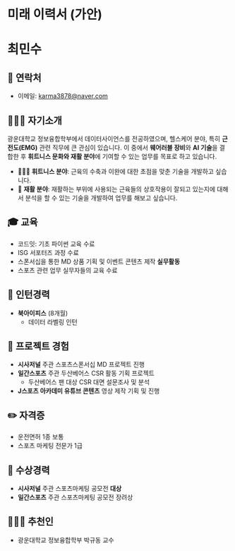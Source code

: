 # 미래 이력서 (가안)
# 최민수

## 📧 연락처
- 이메일: [karma3878@naver.com](mailto:karma3878@naver.com)

## 👨🏻‍🎓 자기소개
광운대학교 정보융합학부에서 데이터사이언스를 전공하였으며, 헬스케어 분야, 특히 **근전도(EMG)** 관련 직무에 큰 관심이 있습니다. 이 중에서 **웨어러블 장비**와 **AI 기술**을 결합한 후 **휘트니스 문화와 재활 분야**에 기여할 수 있는 업무를 목표로 하고 있습니다. 
- 🏃🏻‍➡️ **휘트니스 분야**: 근육의 수축과 이완에 대한 초점을 맞춘 기술을 개발하고 싶습니다.
- 💊 **재활 분야**: 재활하는 부위에 사용되는 근육들의 상호작용이 잘되고 있는지에 대해서 분석을 할 수 있는 기술을 개발하여 업무를 해보고 싶습니다.

## 🎓 교육
- 코드잇: 기초 파이썬 교육 수료
- ISG 서포터즈 과정 수료
- 스폰서십을 통한 MD 상품 기획 및 이벤트 콘텐츠 제작 **실무활동**
- 스포츠 관련 업무 실무자들의 교육 수료

## 🏢 인턴경력
- **북아이피스** (8개월)  
   - 데이터 라벨링 인턴

## 💼 프로젝트 경험
- **시사저널** 주관 스포츠스폰서십 MD 프로젝트 진행
- **일간스포츠** 주관 두산베어스 CSR 활동 기획 프로젝트  
   - 두산베어스 팬 대상 CSR 대면 설문조사 및 분석
- **J스포츠 아카데미 유튜브 콘텐츠** 영상 제작 기획 및 진행

## ✏️ 자격증
- 운전면허 1종 보통
- 스포츠 마케팅 전문가 1급

## 🥇 수상경력
- **시사저널** 주관 스포츠마케팅 공모전 **대상**
- **일간스포츠** 주관 스포츠마케팅 공모전 장려상
  
## 🧑🏻‍🏫 추천인
- 광운대학교 정보융합학부 박규동 교수
